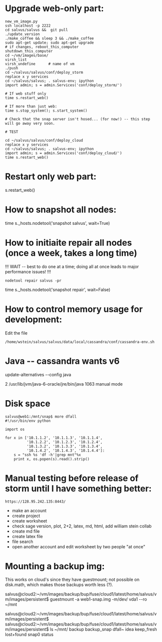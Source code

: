 
# Upgrade web-only part:

    new_vm_image.py
    ssh localhost -p 2222
    cd salvus/salvus &&  git pull
    ./update_version
    ./make_coffee && sleep 3 && ./make_coffee
    sudo apt-get update; sudo apt-get upgrade
    # if changes, reboot_this_computer
    shutdown_this_computer
    cd ~/vm/images/base/
    virsh_list
    virsh_undefine      # name of vm
    ./push
    cd ~/salvus/salvus/conf/deploy_storm
    replace x y services
    cd ~/salvus/salvus; . salvus-env; ipython
    import admin; s = admin.Services('conf/deploy_storm/')

    # If web stuff only
    time s.restart_web()

    # If more than just web:
    time s.stop_system(); s.start_system()

    # Check that the snap server isn't hosed... (for now!) -- this step will go away very soon.

    # TEST

    cd ~/salvus/salvus/conf/deploy_cloud
    replace x y services
    cd ~/salvus/salvus; . salvus-env; ipython
    import admin; s = admin.Services('conf/deploy_cloud/')
    time s.restart_web()

# Restart only web part:

s.restart_web()

# How to snapshot all nodes:
time s._hosts.nodetool('snapshot salvus', wait=True)

# How to initiaite repair all nodes (once a week, takes a long time)

!!! WAIT -- best to do one at a time; doing all at once leads to major performance issues! !!!

    nodetool repair salvus -pr 

time s._hosts.nodetool('snapshot repair', wait=False)

# How to control memory usage for development:

Edit the file

    /home/wstein/salvus/salvus/data/local/cassandra/conf/cassandra-env.sh


# Java -- cassandra wants v6
update-alternatives --config java

2            /usr/lib/jvm/java-6-oracle/jre/bin/java          1063      manual mode


# Disk space

    salvus@web1:/mnt/snap$ more dfall
    #!/usr/bin/env python

    import os

    for x in ['10.1.1.2', '10.1.1.3', '10.1.1.4',
              '10.1.2.2', '10.1.2.3', '10.1.2.4',
              '10.1.3.2', '10.1.3.3', '10.1.3.4',
              '10.1.4.2', '10.1.4.3', '10.1.4.4']:
        s = "ssh %s 'df -h'|grep mnt"%x
        print x, os.popen(s).read().strip()



# Manual testing before release of storm until I have something better:

    https://128.95.242.135:8443/

- make an account
- create project
- create worksheet
- check sage version, plot, 2+2, latex, md, html, add william stein collab
- create md file
- create latex file
- file search
- open another account and edit worksheet by two people "at once"


# Mounting a backup img:

This works on cloud's since they have guestmount; not possible on disk.math, which makes those backups worth less (?).

salvus@cloud2:~/vm/images/backup/bup/fuse/cloud1/latest/home/salvus/vm/images/persistent$ guestmount -a web1-snap.img -m/dev/
vda1 --ro ~/mnt

salvus@cloud2:~/vm/images/backup/bup/fuse/cloud1/latest/home/salvus/vm/images/persistent$
salvus@cloud2:~/vm/images/backup/bup/fuse/cloud1/latest/home/salvus/vm/images/persistent$ ls ~/mnt/
backup  backup_snap  dfall~  idea  keep_fresh  lost+found  snap0  status




